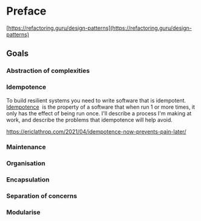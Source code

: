 # Preface

[https://refactoring.guru/design-patterns](https://refactoring.guru/design-patterns)

## Goals

### Abstraction of complexities

### Idempotence

To build resilient systems you need to write software that is idempotent. [Idempotence](https://en.wikipedia.org/wiki/Idempotence)
 is the property of a software that when run 1 or more times, it only has the effect of being run once. I'll describe a process I'm making at work, and describe the problems that idempotence will help avoid. 

https://ericlathrop.com/2021/04/idempotence-now-prevents-pain-later/

### Maintenance

### Organisation

### Encapsulation

### Separation of concerns

### Modularise
